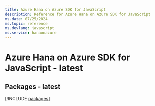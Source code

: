 ```yaml
---
title: Azure Hana on Azure SDK for JavaScript
description: Reference for Azure Hana on Azure SDK for JavaScript
ms.date: 07/25/2024
ms.topic: reference
ms.devlang: javascript
ms.service: hanaonazure
---
```

# Azure Hana on Azure SDK for JavaScript - latest
## Packages - latest
[!INCLUDE [packages](hana-on-azure-index.md)]